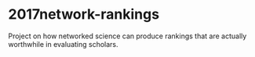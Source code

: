 # 2017network-rankings
Project on how networked science can produce rankings that are actually worthwhile in evaluating scholars.
